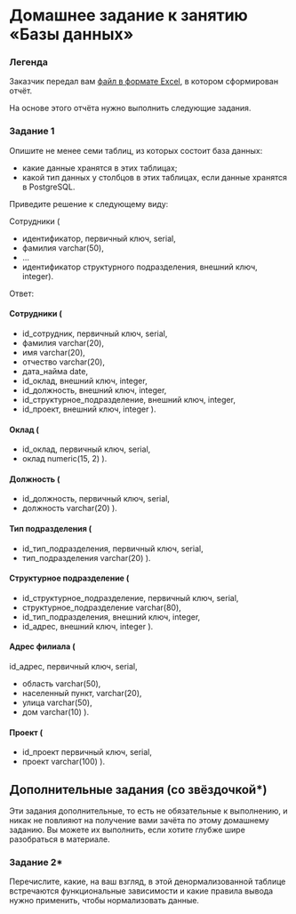 # Домашнее задание к занятию «Базы данных»
### Легенда

Заказчик передал вам [файл в формате Excel](https://github.com/netology-code/sdb-homeworks/blob/main/resources/hw-12-1.xlsx), в котором сформирован отчёт. 

На основе этого отчёта нужно выполнить следующие задания.

### Задание 1

Опишите не менее семи таблиц, из которых состоит база данных:

- какие данные хранятся в этих таблицах;
- какой тип данных у столбцов в этих таблицах, если данные хранятся в PostgreSQL.

Приведите решение к следующему виду:

Сотрудники (

- идентификатор, первичный ключ, serial,
- фамилия varchar(50),
- ...
- идентификатор структурного подразделения, внешний ключ, integer).

Ответ:

#### Сотрудники (
- id_сотрудник, первичный ключ, serial,
- фамилия varchar(20),
- имя varchar(20),
- отчество varchar(20),
- дата_найма date,
- id_оклад, внешний ключ, integer,
- id_должность, внешний ключ, integer,
- id_структурное_подразделение, внешний ключ, integer,
- id_проект, внешний ключ, integer
).

#### Оклад (
- id_оклад, первичный ключ, serial,
- оклад numeric(15, 2)
).

#### Должность (
- id_должность, первичный ключ, serial,
- должность varchar(20)
).

#### Тип подразделения (
- id_тип_подразделения, первичный ключ, serial,
- тип_подразделения varchar(20)
).

#### Структурное подразделение (
- id_структурное_подразделение, первичный ключ, serial,
- структурное_подразделение varchar(80),
- id_тип_подразделения, внешний ключ, integer,
- id_адрес, внешний ключ, integer
).

#### Адрес филиала (
id_адрес, первичный ключ, serial,
- область varchar(50),
- населенный пункт, varchar(20),
- улица varchar(50),
- дом varchar(10)
).

#### Проект (
- id_проект первичный ключ, serial,
- проект varchar(100)
).

## Дополнительные задания (со звёздочкой*)
Эти задания дополнительные, то есть не обязательные к выполнению, и никак не повлияют на получение вами зачёта по этому домашнему заданию. Вы можете их выполнить, если хотите глубже шире разобраться в материале.


### Задание 2*

Перечислите, какие, на ваш взгляд, в этой денормализованной таблице встречаются функциональные зависимости и какие правила вывода нужно применить, чтобы нормализовать данные.